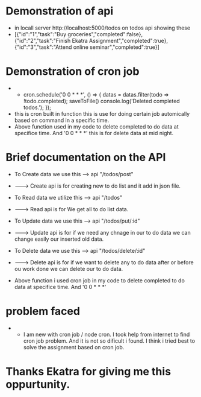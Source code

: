 # Demonstration of api
* in locall server http://localhost:5000/todos on todos api showing these
* [{"id":"1","task":"Buy groceries","completed":false},{"id":"2","task":"Finish Ekatra Assignment","completed":true},{"id":"3","task":"Attend online seminar","completed":true}]
# Demonstration of cron job
* * cron.schedule('0 0 * * *', () => {
  datas = datas.filter(todo => !todo.completed);
saveToFile()
  console.log('Deleted completed todos.');
});
* this is cron built in function this is use for doing certain job automically based on command in a specific time.
* Above function used in my code to delete completed to do data at specifice time. And '0 0 * * *' this is for delete data at mid night.
# Brief documentation on the API
* To Create data we use this --> api "/todos/post"
* ---> Create api is for creating new to do list and it add in json file.
* To Read data we utilize this --> api "/todos"
* ---> Read api is for We get all to do list data. 
* To Update data we use this --> api "/todos/put/:id"
* ---> Update api is for if we need any chnage in our to do data we can change easily our inserted old data.
* To Delete data we use this --> api "/todos/delete/:id"
* ---> Delete api is for if we want to delete any to do data after or before ou work done we can delete our to do data.

* Above function i used cron job in my code to delete completed to do data at specifice time. And '0 0 * * *' 
# problem faced
* * I am new with cron job / node cron. I took help from internet to find cron job problem. And it is not so dificult i found. I think i tried best to solve the assignment based on cron job. 

# Thanks Ekatra for giving me this oppurtunity.
